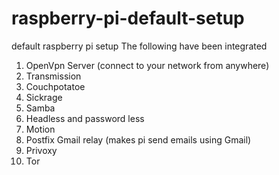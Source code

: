 # raspberry-pi-default-setup
default raspberry pi setup
The following have been integrated
1. OpenVpn Server (connect to your network from anywhere)
2. Transmission
3. Couchpotatoe
4. Sickrage
5. Samba
6. Headless and password less
7. Motion
8. Postfix Gmail relay (makes pi send emails using Gmail)
9. Privoxy
10. Tor
